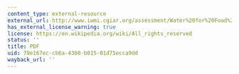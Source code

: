 ```yaml
---
content_type: external-resource
external_url: http://www.iwmi.cgiar.org/assessment/Water%20for%20Food%20Water%20for%20Life/Chapters/Chapter%201%20Setting%20the%20Scene.pdf
has_external_license_warning: true
license: https://en.wikipedia.org/wiki/All_rights_reserved
status: ''
title: PDF
uid: 79e167ec-cb6a-4360-b015-01d75ecca9dd
wayback_url: ''
---
```

